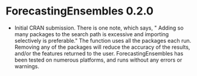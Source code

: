 # ForecastingEnsembles 0.2.0

* Initial CRAN submission.
There is one note, which says, " Adding so many packages to the search path is excessive and importing
  selectively is preferable."
The function uses all the packages each run. Removing any of the packages will reduce the accuracy of the results, and/or the features returned to the user. ForecastingEnsembles has been tested on numerous platforms, and runs without any errors or warnings.
